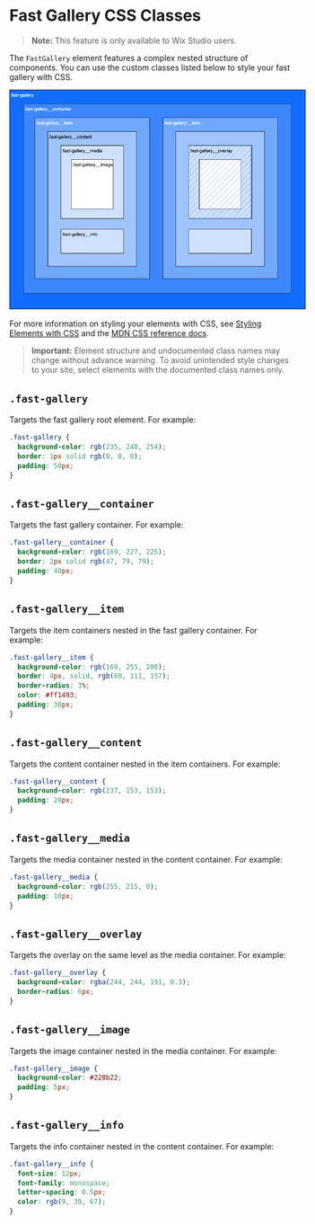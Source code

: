 # Fast Gallery CSS Classes

> **Note:** This feature is only available to Wix Studio users.

The `FastGallery` element features a complex nested structure of components. You can use the custom classes listed below to style your fast gallery with CSS. 

<div style="text-align:center">
  
  <img src="./fastGalleryCssClasses.png" style="max-width:55vw" />

</div>

For more information on styling your elements with CSS, see
[Styling Elements with CSS]($w/styling-elements-with-css) and the
[MDN CSS reference docs](https://developer.mozilla.org/en-US/docs/Learn/CSS).

<blockquote class="important">

**Important:**
Element structure and undocumented class names
may change without advance warning.
To avoid unintended style changes to your site,
select elements with the documented class names only.

</blockquote>

## `.fast-gallery`

Targets the fast gallery root element.
For example:

```css
.fast-gallery {
  background-color: rgb(235, 248, 254);
  border: 1px solid rgb(0, 0, 0);
  padding: 50px;
}
```

## `.fast-gallery__container`

Targets the fast gallery container.
For example:

```css
.fast-gallery__container {
  background-color: rgb(169, 227, 225);
  border: 2px solid rgb(47, 79, 79);
  padding: 40px;
}
```

## `.fast-gallery__item`

Targets the item containers nested in the fast gallery container. 
For example:

```css
.fast-gallery__item {
  background-color: rgb(169, 255, 208);
  border: 4px, solid, rgb(60, 111, 157);
  border-radius: 3%;
  color: #ff1493;
  padding: 30px;
}
```

## `.fast-gallery__content`

Targets the content container nested in the item containers.
For example:

```css
.fast-gallery__content {
  background-color: rgb(237, 153, 153);
  padding: 20px;
}
```

## `.fast-gallery__media`

Targets the media container nested in the content container.
For example:

```css
.fast-gallery__media {
  background-color: rgb(255, 215, 0);
  padding: 10px;
}
```

## `.fast-gallery__overlay`

Targets the overlay on the same level as the media container.
For example:

```css
.fast-gallery__overlay {
  background-color: rgba(244, 244, 191, 0.3);
  border-radius: 6px;
}
```

## `.fast-gallery__image`

Targets the image container nested in the media container.
For example:

```css
.fast-gallery__image {
  background-color: #228b22;
  padding: 5px;
}
```

## `.fast-gallery__info`

Targets the info container nested in the content container.
For example:

```css
.fast-gallery__info {
  font-size: 12px;
  font-family: monospace;
  letter-spacing: 0.5px;
  color: rgb(9, 39, 67);
}
```
